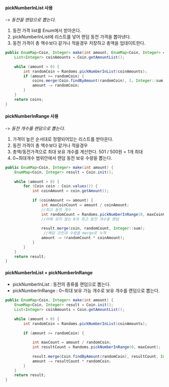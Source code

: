 #### pickNumberInList 사용
-> *동전을 랜덤으로 뽑는다.*
1. 동전 가격 list를 Enum에서 받아온다.
2. pickNumberInList에 리스트를 넣어 랜덤 동전 가격을 뽑아낸다.
3. 동전 가격이 총 액수보다 같거나 적을경우 저장하고 총액을 업데이트한다.
```java
public EnumMap<Coin, Integer> make(int amount, EnumMap<Coin, Integer> coins) {  
    List<Integer> coinAmounts = Coin.getAmountList();  
  
    while (amount > 0) {  
        int randomCoin = Randoms.pickNumberInList(coinAmounts);  
        if (amount >= randomCoin) {  
            coins.merge(Coin.findByAmount(randomCoin), 1, Integer::sum);  
            amount -= randomCoin;  
        }  
    }  
    return coins;  
}
```

#### pickNumberInRange 사용
-> *동전 개수를 랜덤으로 뽑는다.*
1. 가격이 높은 순서대로 정렬되어있는 리스트를 받아온다.
2. 동전 가격이 총 액수보다 같거나 적을경우
3. 총액/동전가격으로 최대 보유 개수를 계산한다. 501 / 500원 = 1개 최대
4. 0~최대개수 범위안에서 랜덤 동전 보유 수량을 뽑는다.
```java
public EnumMap<Coin, Integer> make(int amount) {  
    EnumMap<Coin, Integer> result = Coin.init();  
  
    while (amount > 0) {  
        for (Coin coin : Coin.values()) {  
            int coinAmount = coin.getAmount();  
  
            if (coinAmount <= amount) {  
                int maxCoinCount = amount / coinAmount; 
                //최고 동전 개수  
                int randomCount = Randoms.pickNumberInRange(0, maxCoinCount); 
                //아예 갖지 않는 0과 최고 동전 개수중 랜덤  
  
                result.merge(coin, randomCount, Integer::sum);
                 //해당 코인과 수량을 merge로 누적  
                amount -= (randomCount * coinAmount);  
            }  
        }  
    }  
    return result;  
}
```


#### pickNumberInList + pickNumberInRange
- pickNumberInList : 동전의 종류를 랜덤으로 뽑는다.
- pickNumberInRange : 0~최대 보유 가능 개수로 보유 개수를 랜덤으로 뽑는다.
```java
public EnumMap<Coin, Integer> make(int amount) {  
    EnumMap<Coin, Integer> result = Coin.init();  
    List<Integer> coinAmounts = Coin.getAmountList();  
  
    while (amount > 0) {  
        int randomCoin = Randoms.pickNumberInList(coinAmounts);  
  
        if (amount >= randomCoin) {  
  
            int maxCount = amount / randomCoin;  
            int resultCount = Randoms.pickNumberInRange(0, maxCount);  
  
            result.merge(Coin.findByAmount(randomCoin), resultCount, Integer::sum);  
            amount -= resultCount * randomCoin;  
        }  
    }  
    return result;  
}
```